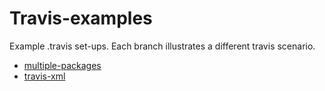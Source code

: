 Travis-examples
===============

Example .travis set-ups. Each branch illustrates a different travis scenario.

 * [multiple-packages](https://github.com/csgillespie/travis-examples/tree/multiple-packages)
 * [travis-xml](https://github.com/csgillespie/travis-examples/tree/travis-xml)
